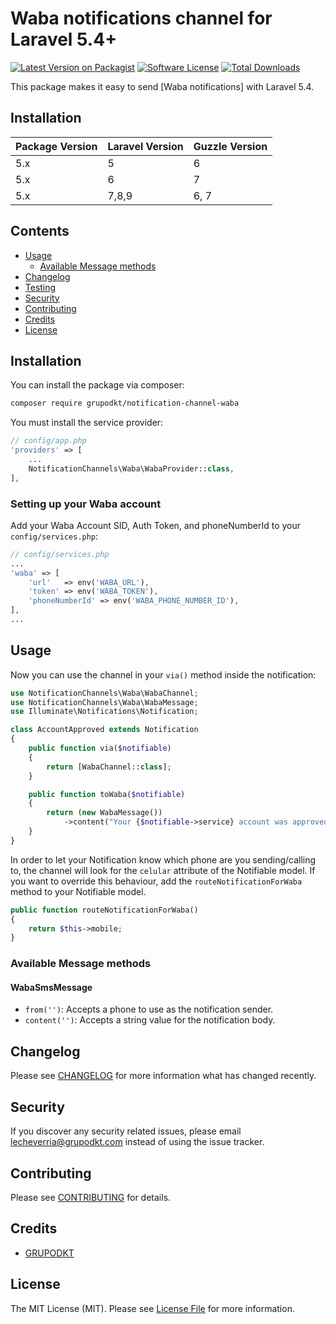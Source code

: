 # Waba notifications channel for Laravel 5.4+

[![Latest Version on Packagist](https://img.shields.io/packagist/v/grupodkt/notification-channel-waba.svg?style=flat-square)](https://packagist.org/packages/grupodkt/notification-channel-waba)
[![Software License](https://img.shields.io/badge/license-MIT-brightgreen.svg?style=flat-square)](LICENSE.md)
[![Total Downloads](https://img.shields.io/packagist/dt/grupodkt/laravel-notification-channel-waba.svg?style=flat-square)](https://packagist.org/packages/grupodkt/notification-channel-waba)

This package makes it easy to send [Waba notifications] with Laravel 5.4.

## Installation

| Package Version | Laravel Version | Guzzle Version |
| --------------- | --------------- | -------------- |
| 5.x             | 5               | 6              |
| 5.x             | 6               | 7              |
| 5.x             | 7,8,9           | 6, 7           |


## Contents
- [Usage](#usage)
	- [Available Message methods](#available-message-methods)
- [Changelog](#changelog)
- [Testing](#testing)
- [Security](#security)
- [Contributing](#contributing)
- [Credits](#credits)
- [License](#license)

## Installation

You can install the package via composer:

``` bash
composer require grupodkt/notification-channel-waba
```

You must install the service provider:

```php
// config/app.php
'providers' => [
    ...
    NotificationChannels\Waba\WabaProvider::class,
],
```

### Setting up your Waba account

Add your Waba Account SID, Auth Token, and phoneNumberId to your `config/services.php`:

```php
// config/services.php
...
'waba' => [
    'url'   => env('WABA_URL'),
    'token' => env('WABA_TOKEN'),
    'phoneNumberId' => env('WABA_PHONE_NUMBER_ID'),
],
...
```

## Usage

Now you can use the channel in your `via()` method inside the notification:

``` php
use NotificationChannels\Waba\WabaChannel;
use NotificationChannels\Waba\WabaMessage;
use Illuminate\Notifications\Notification;

class AccountApproved extends Notification
{
    public function via($notifiable)
    {
        return [WabaChannel::class];
    }

    public function toWaba($notifiable)
    {
        return (new WabaMessage())
            ->content("Your {$notifiable->service} account was approved!");
    }
}
```

In order to let your Notification know which phone are you sending/calling to, the channel will look for the `celular` attribute of the Notifiable model. If you want to override this behaviour, add the `routeNotificationForWaba` method to your Notifiable model.

```php
public function routeNotificationForWaba()
{
    return $this->mobile;
}
```

### Available Message methods

#### WabaSmsMessage

- `from('')`: Accepts a phone to use as the notification sender.
- `content('')`: Accepts a string value for the notification body.

## Changelog

Please see [CHANGELOG](CHANGELOG.md) for more information what has changed recently.

## Security

If you discover any security related issues, please email lecheverria@grupodkt.com instead of using the issue tracker.

## Contributing

Please see [CONTRIBUTING](CONTRIBUTING.md) for details.

## Credits

- [GRUPODKT](https://github.com/grupodkt)

## License

The MIT License (MIT). Please see [License File](LICENSE.md) for more information.
